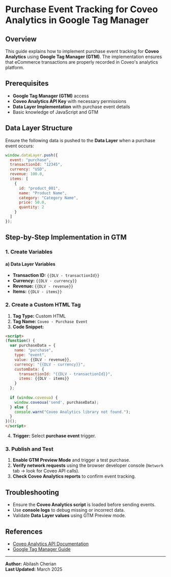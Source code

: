 # Purchase Event Tracking for Coveo Analytics in Google Tag Manager

## Overview
This guide explains how to implement purchase event tracking for **Coveo Analytics** using **Google Tag Manager (GTM)**. The implementation ensures that eCommerce transactions are properly recorded in Coveo's analytics platform.

## Prerequisites
- **Google Tag Manager (GTM)** access
- **Coveo Analytics API Key** with necessary permissions
- **Data Layer Implementation** with purchase event details
- Basic knowledge of JavaScript and GTM

## Data Layer Structure
Ensure the following data is pushed to the **Data Layer** when a purchase event occurs:

```javascript
window.dataLayer.push({
  event: "purchase",
  transactionId: "12345",
  currency: "USD",
  revenue: 100.0,
  items: [
    {
      id: "product_001",
      name: "Product Name",
      category: "Category Name",
      price: 50.0,
      quantity: 2
    }
  ]
});
```

## Step-by-Step Implementation in GTM

### 1. Create Variables
#### a) Data Layer Variables
- **Transaction ID:** `{{DLV - transactionId}}`
- **Currency:** `{{DLV - currency}}`
- **Revenue:** `{{DLV - revenue}}`
- **Items:** `{{DLV - items}}`

### 2. Create a Custom HTML Tag
1. **Tag Type:** Custom HTML
2. **Tag Name:** `Coveo - Purchase Event`
3. **Code Snippet:**

```html
<script>
(function() {
  var purchaseData = {
    name: "purchase",
    type: "event",
    value: {{DLV - revenue}},
    currency: "{{DLV - currency}}",
    customData: {
      transactionId: "{{DLV - transactionId}}",
      items: {{DLV - items}}
    }
  };
  
  if (window.coveoua) {
    window.coveoua('send', purchaseData);
  } else {
    console.warn("Coveo Analytics library not found.");
  }
})();
</script>
```

4. **Trigger:** Select **purchase event** trigger.

### 3. Publish and Test
1. **Enable GTM Preview Mode** and trigger a test purchase.
2. **Verify network requests** using the browser developer console (`Network` tab → look for Coveo API calls).
3. **Check Coveo Analytics reports** to confirm event tracking.

## Troubleshooting
- Ensure the **Coveo Analytics script** is loaded before sending events.
- Use **console logs** to debug missing or incorrect data.
- Validate **Data Layer values** using GTM Preview mode.

## References
- [Coveo Analytics API Documentation](https://docs.coveo.com/en)
- [Google Tag Manager Guide](https://support.google.com/tagmanager)

---
**Author:** Abilash Cherian  
**Last Updated:** March 2025
